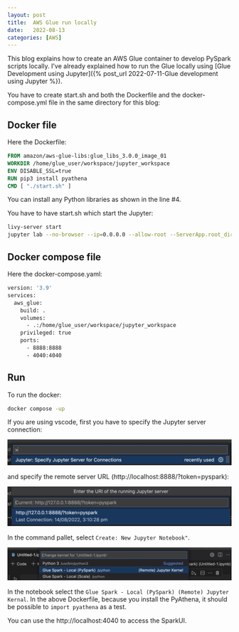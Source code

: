 ```yaml
---
layout: post
title:  AWS Glue run locally
date:   2022-08-13
categories: [AWS]
---
```


This blog explains how to create an AWS Glue container to develop PySpark scripts locally. I've already explained how to run the Glue locally using [Glue Development using Jupyter]({% post_url 2022-07-11-Glue development using Jupyter %}).

<!--more-->

You have to create start.sh and both the Dockerfile and the docker-compose.yml file in the same directory for this blog:

## Docker file

Here the Dockerfile:

```dockerfile
FROM amazon/aws-glue-libs:glue_libs_3.0.0_image_01
WORKDIR /home/glue_user/workspace/jupyter_workspace
ENV DISABLE_SSL=true
RUN pip3 install pyathena
CMD [ "./start.sh" ]
```

You can install any Python libraries as shown in the line #4.

You have to have start.sh which start the Jupyter:

```bash
livy-server start
jupyter lab --no-browser --ip=0.0.0.0 --allow-root --ServerApp.root_dir=/home/glue_user/workspace/jupyter_workspace/ --ServerApp.token='pyspark' --ServerApp.password=''
```



## Docker compose file

Here the docker-compose.yaml:

```dockerfile
version: '3.9'
services:
  aws_glue:
    build: .
    volumes:
      - .:/home/glue_user/workspace/jupyter_workspace
    privileged: true
    ports:
      - 8888:8888
      - 4040:4040
```



## Run

To run the docker:

```bash
docker compose -up
```

If you are using vscode, first you have to specify the Jupyter server connection: 

![Jupyter Server Connection](/assets/images/2022-08-13-AWS-Glue-run-locally/image-20220814152406318.png)

and specify the remote server URL (http://localhost:8888/?token=pyspark):

![Jupyter remote server URL](/assets/images/2022-08-13-AWS-Glue-run-locally/image-20220814152542162.png)

In the command pallet, select `Create: New Jupyter Notebook"`. 

![Connect to remote docker glue server](/assets/images/2022-08-13-AWS-Glue-run-locally/image-20220814153055371.png)

In the notebook select the `Glue Spark - Local (PySpark) (Remote) Jupyter Kernal`. In the above Dockerfile, because you install the PyAthena, it should be possible to `import pyathena` as a test.

You can use the http://localhost:4040 to access the SparkUI.